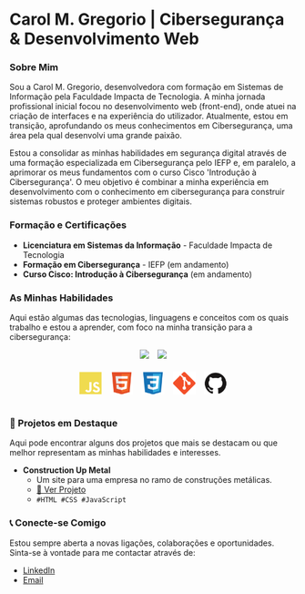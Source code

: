 # Carol M. Gregorio | Cibersegurança & Desenvolvimento Web

### Sobre Mim

Sou a Carol M. Gregorio, desenvolvedora com formação em Sistemas de Informação pela Faculdade Impacta de Tecnologia. A minha jornada profissional inicial focou no desenvolvimento web (front-end), onde atuei na criação de interfaces e na experiência do utilizador. Atualmente, estou em transição, aprofundando os meus conhecimentos em Cibersegurança, uma área pela qual desenvolvi uma grande paixão.

Estou a consolidar as minhas habilidades em segurança digital através de uma formação especializada em Cibersegurança pelo IEFP e, em paralelo, a aprimorar os meus fundamentos com o curso Cisco 'Introdução à Cibersegurança'. O meu objetivo é combinar a minha experiência em desenvolvimento com o conhecimento em cibersegurança para construir sistemas robustos e proteger ambientes digitais.

### Formação e Certificações

* **Licenciatura em Sistemas da Informação** - Faculdade Impacta de Tecnologia
* **Formação em Cibersegurança** - IEFP (em andamento)
* **Curso Cisco: Introdução à Cibersegurança**  (em andamento)

### As Minhas Habilidades

Aqui estão algumas das tecnologias, linguagens e conceitos com os quais trabalho e estou a aprender, com foco na minha transição para a cibersegurança:

 <div style="display: flex; flex-wrap: wrap; gap: 15px; justify-content: center; align-items: center;">
  <a href="https://github.com/Carol-M-Gregorio">
    <img height="180em" src="https://github-readme-stats.vercel.app/api?username=Carol-M-Gregorio&show_icons=true&theme=tokyonight&include_all_commits=true&count_private=true"/>
  </a>
  <a href="https://github.com/Carol-M-Gregorio">
    <img height="180em" src="https://github-readme-stats.vercel.app/api/top-langs/?username=Carol-M-Gregorio&layout=compact&langs_count=6&theme=tokyonight"/>
  </a>
</div>

<div style="display: flex; flex-wrap: wrap; gap: 15px; justify-content: center; align-items: center; margin-top: 20px;">
  <img align="center" alt="JavaScript" height="40" width="40" src="https://raw.githubusercontent.com/devicons/devicon/master/icons/javascript/javascript-plain.svg" title="JavaScript">
  <img align="center" alt="HTML5" height="40" width="40" src="https://raw.githubusercontent.com/devicons/devicon/master/icons/html5/html5-original.svg" title="HTML5">
  <img align="center" alt="CSS3" height="40" width="40" src="https://raw.githubusercontent.com/devicons/devicon/master/icons/css3/css3-original.svg" title="CSS3">
  
 
  <img align="center" alt="Git" height="40" width="40" src="https://raw.githubusercontent.com/devicons/devicon/master/icons/git/git-original.svg" title="Git">
  <img align="center" alt="GitHub" height="40" width="40" src="https://raw.githubusercontent.com/devicons/devicon/master/icons/github/github-original.svg" title="GitHub">
</div>
 
<br>

### 🧪 Projetos em Destaque

Aqui pode encontrar alguns dos projetos que mais se destacam ou que melhor representam as minhas habilidades e interesses.

* **Construction Up Metal**
    * Um site para uma empresa no ramo de construções metálicas.
    * [🔗 Ver Projeto](https://github.com/Carol-M-Gregorio/ConstructionUpMetal)
    * `#HTML #CSS #JavaScript`

 
      

### 📞 Conecte-se Comigo

Estou sempre aberta a novas ligações, colaborações e oportunidades. Sinta-se à vontade para me contactar através de:

* [LinkedIn](https://www.linkedin.com/in/carolina-m-gregorio/)
* [Email](mailto:carol.mgregorio@gmail.com)



 

